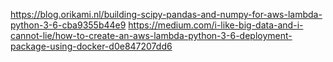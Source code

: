https://blog.orikami.nl/building-scipy-pandas-and-numpy-for-aws-lambda-python-3-6-cba9355b44e9
https://medium.com/i-like-big-data-and-i-cannot-lie/how-to-create-an-aws-lambda-python-3-6-deployment-package-using-docker-d0e847207dd6
